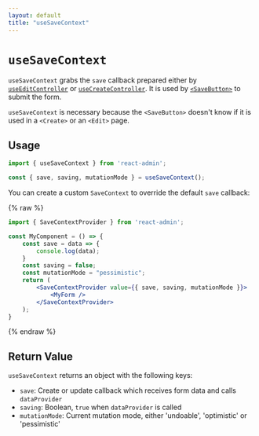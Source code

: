 ```yaml
---
layout: default
title: "useSaveContext"
---
```


# `useSaveContext`

`useSaveContext` grabs the `save` callback prepared either by [`useEditController`](./useEditController.md) or [`useCreateController`](./useCreateController.md). It is used by [`<SaveButton>`](./SaveButton.md) to submit the form.

`useSaveContext` is necessary because the `<SaveButton>` doesn't know if it is used in a `<Create>` or an `<Edit>` page.

## Usage

```jsx
import { useSaveContext } from 'react-admin';

const { save, saving, mutationMode } = useSaveContext();
```

You can create a custom `SaveContext` to override the default `save` callback:

{% raw %}
```jsx
import { SaveContextProvider } from 'react-admin';

const MyComponent = () => {
    const save = data => {
        console.log(data);
    }
    const saving = false;
    const mutationMode = "pessimistic";
    return (
        <SaveContextProvider value={{ save, saving, mutationMode }}>
            <MyForm />
        </SaveContextProvider>
    );
}
```
{% endraw %}

## Return Value

`useSaveContext` returns an object with the following keys:

* `save`: Create or update callback which receives form data and calls `dataProvider`
* `saving`: Boolean, `true` when `dataProvider` is called
* `mutationMode`: Current mutation mode, either 'undoable', 'optimistic' or 'pessimistic'
